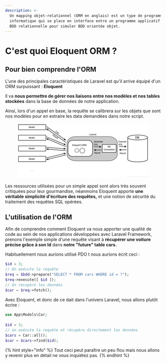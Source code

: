 ```yaml
---
description: >-
  Un mapping objet-relationnel (ORM en anglais) est un type de programme
  informatique qui se place en interface entre un programme applicatif et une
  BDD relationnelle pour simuler BDD orientée objet.
---
```


# C'est quoi Eloquent ORM ?

## Pour bien comprendre l'ORM

L'une des principales caractéristiques de Laravel est qu'il arrive équipé d'un ORM surpuissant : **Eloquent**

Il va **nous permettre de gérer nos liaisons entre nos modèles et nos tables stockées** dans la base de données de notre application.

Ainsi, lors d'un appel en base, la requête se calibrera sur les objets que sont nos modèles pour en extraire les data demandées dans notre script.

<figure><img src="../../.gitbook/assets/image (6).png" alt=""><figcaption></figcaption></figure>

Les ressources utilisées pour un simple appel sont alors très souvent critiquées pour leur gourmandise, néanmoins Eloquent apporte **une véritable simplicité d'écriture des requêtes,** et une notion de sécurité du traitement des requêtes SQL opérées.&#x20;

## **L'utilisation de l'ORM**

Afin de comprendre comment Eloquent va nous apporter une qualité de code au sein de nos applications développées avec Laravel Framework, prenons l'exemple simple d'une requête visant à **récupérer une voiture précise grâce à son Id** dans **notre "future" table cars.**

Habituellement nous aurions utilisé PDO t nous aurions écrit ceci :&#x20;

```php
$id = 3;
// On exécute la requête
$req = $bdd->prepare("SELECT * FROM cars WHERE id = ?");
$req->execute([ $id ]);
// On récupère les données
$car = $req->fetch();
```

Avec Eloquent, et donc de ce dait dans l'univers Laravel, nous allons plutôt écrire :&#x20;

```php
use App\Models\Car;

$id = 3;
// on exécute la requête et récupère directement les données
$cars = Car::all();
$car = $cars->find($id);
```

{% hint style="info" %}
Tout ceci peut paraître un peu flou mais nous allons y revenir plus en détail ne vous inquiétez pas.
{% endhint %}
